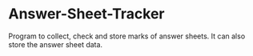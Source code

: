 # Answer-Sheet-Tracker
Program to collect, check and store marks of answer sheets. It can also store the answer sheet data.
